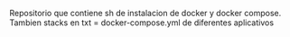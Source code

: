 Repositorio que contiene sh de instalacion de docker y docker compose.
Tambien stacks en txt = docker-compose.yml de diferentes aplicativos
